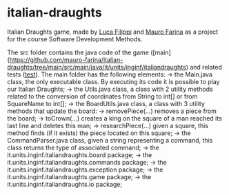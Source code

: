 # italian-draughts

Italian Draughts game, made by [Luca Filippi](https://github.com/Luca-Filippi) and [Mauro Farina](https://github.com/mauro-farina) as a project for the course Software Development Methods.

The src folder contains the java code of the game ([main] (https://github.com/mauro-farina/italian-draughts/tree/main/src/main/java/it/units/inginf/italiandraughts) and related tests ([test](https://github.com/mauro-farina/italian-draughts/tree/main/src/test/java/it/units/inginf/italiandraughts)).
The main folder has the following elements:
-> the Main.java class, the only executable class. By executing its code it is possible to play our Italian Draughts;
-> the Utils.java class, a class with 2 utility methods related to the conversion of coordinates from String to int[] or from SquareName to int[];
-> the BoardUtils.java class, a class with 3 utility methods that update the board:
      -> removePiece(...) removes a piece from the board;
      -> toCrown(...) creates a king on the square of a man reached its last line and deletes this man;
      -> researchPiece(...) given a square, this method finds (if it exists) the piece located on this square;
-> the CommandParser.java class, given a string representing a command, this class returns the type of associated command;
-> the it.units.inginf.italiandraughts.board package;
-> the it.units.inginf.italiandraughts.commands package;
-> the it.units.inginf.italiandraughts.exception package;
-> the it.units.inginf.italiandraughts.game package;
-> the it.units.inginf.italiandraughts.io package;
